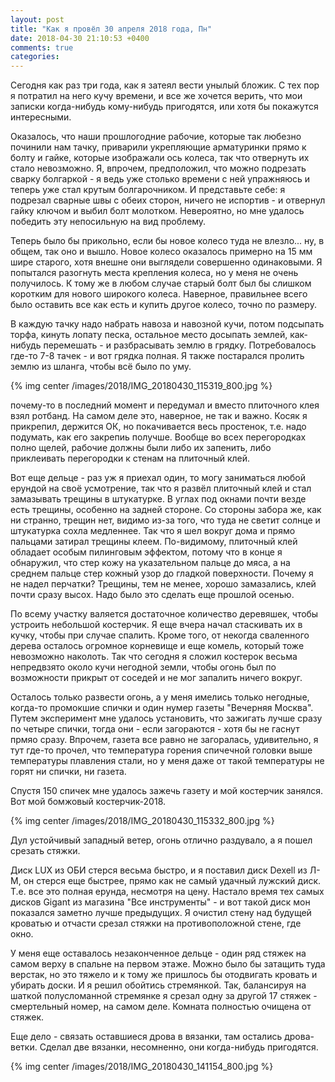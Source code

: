 ```yaml
---
layout: post
title: "Как я провёл 30 апреля 2018 года, Пн"
date: 2018-04-30 21:10:53 +0400
comments: true
categories: 
---
```


Сегодня как раз три года, как я затеял вести унылый бложик. С тех пор я потратил на него кучу времени, и все же хочется верить, что мои записки когда-нибудь кому-нибудь пригодятся, или хотя бы покажутся интересными.

Оказалось, что наши прошлогодние рабочие, которые так любезно починили нам тачку, приварили укрепляющие арматуринки прямо к болту и гайке, которые изображали ось колеса, так что отвернуть их стало невозможно. Я, впрочем, предположил, что можно подрезать сварку болгаркой - я ведь уже столько времени с ней упражняюсь и теперь уже стал крутым болгарочником. И представьте себе: я подрезал сварные швы с обеих сторон, ничего не испортив - и отвернул гайку ключом и выбил болт молотком. Невероятно, но мне удалось победить эту непосильную на вид проблему.

Теперь было бы прикольно, если бы новое колесо туда не влезло... ну, в общем, так оно и вышло. Новое колесо оказалось примерно на 15 мм шире старого, хотя внешне они выглядели совершенно одинаковыми. Я попытался разогнуть места крепления колеса, но у меня не очень получилось. К тому же в любом случае старый болт был бы слишком коротким для нового широкого колеса. Наверное, правильнее всего было оставить все как есть и купить другое колесо, точно по размеру.

В каждую тачку надо набрать навоза и навозной кучи, потом подсыпать торфа, кинуть лопату песка, остальное место досыпать землей, как-нибудь перемешать - и разбрасывать землю в грядку. Потребовалось где-то 7-8 тачек - и вот грядка полная. Я также постарался пролить землю из шланга, чтобы всё было по уму.

{% img center /images/2018/IMG_20180430_115319_800.jpg %}

почему-то в последний момент и передумал и вместо плиточного клея взял ротбанд. На самом деле это, наверное, не так и важно. Косяк я прикрепил, держится ОК, но покачивается весь простенок, т.е. надо подумать, как его закрепиь получше. Вообще во всех перегородках полно щелей, рабочие должны были либо их запенить, либо приклеивать перегородки к стенам на плиточный клей.


Вот еще дельце - раз уж я приехал один, то могу заниматься любой ерундой на своё усмотрение, так что я развёл плиточный клей и стал замазывать трещины в штукатурке. В углах под окнами почти везде есть трещины, особенно на задней стороне. Со стороны забора же, как ни странно, трещин нет, видимо из-за того, что туда не светит солнце и штукатурка сохла медленнее. Так что я шел вокруг дома и прямо пальцами затирал трещины клеем. По-видимому, плиточный клей обладает особым пилинговым эффектом, потому что в конце я обнаружил, что стер кожу на указательном пальце до мяса, а на среднем пальце стер кожный узор до гладкой поверхности. Почему я не надел перчатки? Трещины, тем не менее, хорошо замазались, клей почти сразу высох. Надо было это сделать еще прошлой осенью.


По всему участку валяется достаточное количество деревяшек, чтобы устроить небольшой костерчик. Я еще вчера начал стаскивать их в кучку, чтобы при случае спалить. Кроме того, от некогда сваленного дерева осталось огромное корневище и еще комель, который тоже невозможно наколоть. Так что сегодня я сложил костерок весьма непредвзято около кучи негодной земли, чтобы огонь был по возможности прикрыт от соседей и не мог запалить ничего вокруг.

Осталось только развести огонь, а у меня имелись только негодные, когда-то промокшие спички и один нумер газеты "Вечерняя Москва". Путем эксперимент мне удалось установить, что зажигать лучше сразу по четыре спички, тогда они - если загораются - хотя бы не гаснут прмяо сразу. Впрочем, газета все равно не загоралась, удивительно, я тут где-то прочел, что температура горения спичечной головки выше температуры плавления стали, но у меня даже от такой температуры не горят ни спички, ни газета. 

Спустя 150 спичек мне удалось зажечь газету и мой костерчик занялся. Вот мой бомжовый костерчик-2018.

{% img center /images/2018/IMG_20180430_115332_800.jpg %}

Дул устойчивый западный ветер, огонь отлично раздувало, а я пошел срезать стяжки.

Диск LUX из ОБИ стерся весьма быстро, и я поставил диск Dexell из Л-М, он стерся еще быстрее, прямо как не самый удачный лужский диск. Т.е. все это полная ерунда, несмотря на цену. Настало время тех самых дисков Gigant из магазина "Все инструменты" - и вот такой диск мон показался заметно лучше предыдущих. Я очистил стену над будущей кроватью и отчасти срезал стяжки на противоположной стене, где окно.

У меня еще оставалось незаконченное дельце - один ряд стяжек на самом верху в спальне на первом этаже. Можно было бы затащить туда верстак, но это тяжело и к тому же пришлось бы отодвигать кровать и убирать доски. И я решил обойтись стремянкой. Так, балансируя на шаткой полусломанной стремянке я срезал одну за другой 17 стяжек - смертельный номер, на самом деле. Комната полностью очищена от стяжек.

Еще дело - связать оставшиеся дрова в вязанки, там остались дрова-ветки. Сделал две вязанки, несомненно, они когда-нибудь пригодятся.


{% img center /images/2018/IMG_20180430_141154_800.jpg %}





